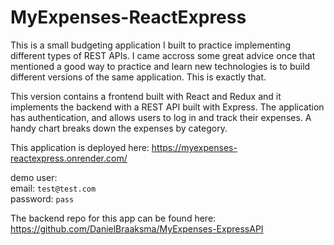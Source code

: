 # MyExpenses-ReactExpress

This is a small budgeting application I built to practice implementing different types of REST APIs. I came accross some great advice once that mentioned a good way to practice and learn new technologies is to build different versions of the same application. This is exactly that.

This version contains a frontend built with React and Redux and it implements the backend with a REST API built with Express. The application has authentication, and allows users to log in and track their expenses. A handy chart breaks down the expenses by category.

This application is deployed here:
https://myexpenses-reactexpress.onrender.com/

demo user:
<br>
email: `test@test.com`
<br>
password: `pass`

The backend repo for this app can be found here:
https://github.com/DanielBraaksma/MyExpenses-ExpressAPI

